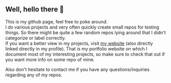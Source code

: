 ## Well, hello there 👋

This is my github page, feel free to poke around.  
I do various projects and very often quickly create small repos for testing things. So there might be quite a few random repos lying around that I didn't categorize or label correctly.  
If you want a better view in my projects, visit [my website](https://yannik-braendle.de/) (also directly linked directly in my profile). That is my portfolio website on which I document most of my interesting projects, so make sure to check that out if you want more info on some repo of mine.  


Also don't hesitate to contact me if you have any questions/inquiries regarding any of my repos.
